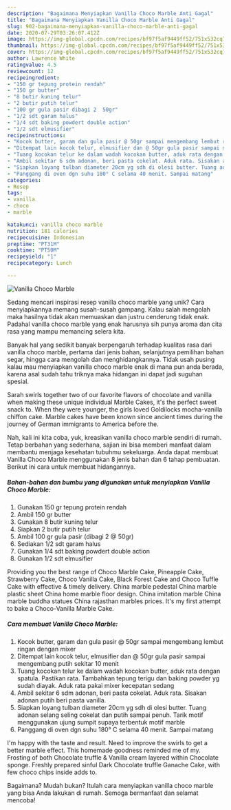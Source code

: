 ```yaml
---
description: "Bagaimana Menyiapkan Vanilla Choco Marble Anti Gagal"
title: "Bagaimana Menyiapkan Vanilla Choco Marble Anti Gagal"
slug: 902-bagaimana-menyiapkan-vanilla-choco-marble-anti-gagal
date: 2020-07-29T03:26:07.412Z
image: https://img-global.cpcdn.com/recipes/bf97f5af9449ff52/751x532cq70/vanilla-choco-marble-foto-resep-utama.jpg
thumbnail: https://img-global.cpcdn.com/recipes/bf97f5af9449ff52/751x532cq70/vanilla-choco-marble-foto-resep-utama.jpg
cover: https://img-global.cpcdn.com/recipes/bf97f5af9449ff52/751x532cq70/vanilla-choco-marble-foto-resep-utama.jpg
author: Lawrence White
ratingvalue: 4.5
reviewcount: 12
recipeingredient:
- "150 gr tepung protein rendah"
- "150 gr butter"
- "8 butir kuning telur"
- "2 butir putih telur"
- "100 gr gula pasir dibagi 2  50gr"
- "1/2 sdt garam halus"
- "1/4 sdt baking powdert double action"
- "1/2 sdt elmusifier"
recipeinstructions:
- "Kocok butter, garam dan gula pasir @ 50gr sampai mengembang lembut ringan dengan mixer"
- "Ditempat lain kocok telur, elmusifier dan @ 50gr gula pasir sampai mengembang putih sekitar 10 menit"
- "Tuang kocokan telur ke dalam wadah kocokan butter, aduk rata dengan spatula. Pastikan rata. Tambahkan tepung terigu dan baking powder yg sudah diayak. Aduk rata pakai mixer kecepatan sedang"
- "Ambil sekitar 6 sdm adonan, beri pasta cokelat. Aduk rata. Sisakan adonan putih beri pasta vanilla."
- "Siapkan loyang tulban diameter 20cm yg sdh di olesi butter. Tuang adonan selang seling cokelat dan putih sampai penuh. Tarik motif menggunakan ujung sumpit supaya terbentuk motif marble"
- "Panggang di oven dgn suhu 180° C selama 40 menit. Sampai matang"
categories:
- Resep
tags:
- vanilla
- choco
- marble

katakunci: vanilla choco marble 
nutrition: 181 calories
recipecuisine: Indonesian
preptime: "PT31M"
cooktime: "PT50M"
recipeyield: "1"
recipecategory: Lunch

---
```



![Vanilla Choco Marble](https://img-global.cpcdn.com/recipes/bf97f5af9449ff52/751x532cq70/vanilla-choco-marble-foto-resep-utama.jpg)

Sedang mencari inspirasi resep vanilla choco marble yang unik? Cara menyiapkannya memang susah-susah gampang. Kalau salah mengolah maka hasilnya tidak akan memuaskan dan justru cenderung tidak enak. Padahal vanilla choco marble yang enak harusnya sih punya aroma dan cita rasa yang mampu memancing selera kita.

Banyak hal yang sedikit banyak berpengaruh terhadap kualitas rasa dari vanilla choco marble, pertama dari jenis bahan, selanjutnya pemilihan bahan segar, hingga cara mengolah dan menghidangkannya. Tidak usah pusing kalau mau menyiapkan vanilla choco marble enak di mana pun anda berada, karena asal sudah tahu triknya maka hidangan ini dapat jadi suguhan spesial.

Sarah swirls together two of our favorite flavors of chocolate and vanilla when making these unique individual Marble Cakes, it&#39;s the perfect sweet snack to. When they were younger, the girls loved Goldilocks mocha-vanilla chiffon cake. Marble cakes have been known since ancient times during the journey of German immigrants to America before the.


Nah, kali ini kita coba, yuk, kreasikan vanilla choco marble sendiri di rumah. Tetap berbahan yang sederhana, sajian ini bisa memberi manfaat dalam membantu menjaga kesehatan tubuhmu sekeluarga. Anda dapat membuat Vanilla Choco Marble menggunakan 8 jenis bahan dan 6 tahap pembuatan. Berikut ini cara untuk membuat hidangannya.

<!--inarticleads1-->

##### Bahan-bahan dan bumbu yang digunakan untuk menyiapkan Vanilla Choco Marble:

1. Gunakan 150 gr tepung protein rendah
1. Ambil 150 gr butter
1. Gunakan 8 butir kuning telur
1. Siapkan 2 butir putih telur
1. Ambil 100 gr gula pasir (dibagi 2 @ 50gr)
1. Sediakan 1/2 sdt garam halus
1. Gunakan 1/4 sdt baking powdert double action
1. Gunakan 1/2 sdt elmusifier


Providing you the best range of Choco Marble Cake, Pineapple Cake, Strawberry Cake, Choco Vanilla Cake, Black Forest Cake and Choco Tuffle Cake with effective &amp; timely delivery. China marble pedestal China marble plastic sheet China home marble floor design. China imitation marble China marble buddha statues China rajasthan marbles prices. It&#39;s my first attempt to bake a Choco-Vanilla Marble Cake. 

<!--inarticleads2-->

##### Cara membuat Vanilla Choco Marble:

1. Kocok butter, garam dan gula pasir @ 50gr sampai mengembang lembut ringan dengan mixer
1. Ditempat lain kocok telur, elmusifier dan @ 50gr gula pasir sampai mengembang putih sekitar 10 menit
1. Tuang kocokan telur ke dalam wadah kocokan butter, aduk rata dengan spatula. Pastikan rata. Tambahkan tepung terigu dan baking powder yg sudah diayak. Aduk rata pakai mixer kecepatan sedang
1. Ambil sekitar 6 sdm adonan, beri pasta cokelat. Aduk rata. Sisakan adonan putih beri pasta vanilla.
1. Siapkan loyang tulban diameter 20cm yg sdh di olesi butter. Tuang adonan selang seling cokelat dan putih sampai penuh. Tarik motif menggunakan ujung sumpit supaya terbentuk motif marble
1. Panggang di oven dgn suhu 180° C selama 40 menit. Sampai matang


I&#39;m happy with the taste and result. Need to improve the swirls to get a better marble effect. This homemade goodness reminded me of my. Frosting of both Chocolate truffle &amp; Vanilla cream layered within Chocolate sponge. Freshly prepared sinful Dark Chocolate truffle Ganache Cake, with few choco chips inside adds to. 

Bagaimana? Mudah bukan? Itulah cara menyiapkan vanilla choco marble yang bisa Anda lakukan di rumah. Semoga bermanfaat dan selamat mencoba!
